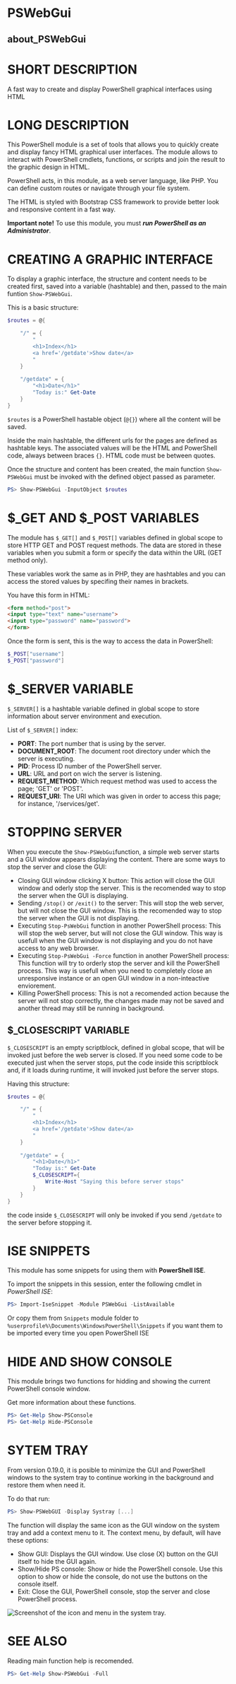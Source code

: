 ﻿# PSWebGui
## about_PSWebGui


# SHORT DESCRIPTION
A fast way to create and display PowerShell graphical interfaces using HTML


# LONG DESCRIPTION
This PowerShell module is a set of tools that allows you to quickly create and display fancy HTML graphical user interfaces. The module allows to interact with PowerShell cmdlets, functions, or scripts and join the result to the graphic design in HTML.

PowerShell acts, in this module, as a web server language, like PHP. You can define custom routes or navigate through your file system.

The HTML is styled with Bootstrap CSS framework to provide better look and responsive content in a fast way.

**Important note!** To use this module, you must **_run PowerShell as an Administrator_**.

# CREATING A GRAPHIC INTERFACE
To display a graphic interface, the structure and content needs to be created first, saved into a variable (hashtable) and then, passed to the main funtion `Show-PSWebGui`.

This is a basic structure:
```powershell
$routes = @{

	"/" = {
		"
		<h1>Index</h1>
		<a href='/getdate'>Show date</a>
		"
	}
	
	"/getdate" = {
		"<h1>Date</h1>"
		"Today is:" Get-Date
	}
}
```

```$routes``` is a PowerShell hastable object (```@{}```) where all the content will be saved.

Inside the main hashtable, the different urls for the pages are defined as hashtable keys. The associated values ​​will be the HTML and PowerShell code, always between braces ```{}```.
HTML code must be between quotes.

Once the structure and content has been created, the main function ```Show-PSWebGui``` must be invoked with the defined object passed as parameter.
```powershell
PS> Show-PSWebGui -InputObject $routes
```

# $_GET AND $_POST VARIABLES
The module has ```$_GET[]``` and ```$_POST[]``` variables defined in global scope to store HTTP GET and POST request methods. The data are stored in these variables when you submit a form or specify the data within the URL (GET method only).

These variables work the same as in PHP, they are hashtables and you can access the stored values by specifing their names in brackets.

You have this form in HTML:
```html
<form method="post">
<input type="text" name="username">
<input type="password" name="password">
</form>
```

Once the form is sent, this is the way to access the data in PowerShell:
```powershell
$_POST["username"]
$_POST["password"]
```

# $_SERVER VARIABLE
```$_SERVER[]``` is a hashtable variable defined in global scope to store information about server environment and execution.

List of ```$_SERVER[]``` index:

- **PORT**: The port number that is using by the server.
- **DOCUMENT_ROOT**: The document root directory under which the server is executing.
- **PID**: Process ID number of the PowerShell server.
- **URL**: URL and port on wich the server is listening.
- **REQUEST_METHOD**: Which request method was used to access the page; 'GET' or 'POST'.
- **REQUEST_URI**: The URI which was given in order to access this page; for instance, '/services/get'.

# STOPPING SERVER
When you execute the ```Show-PSWebGui```function, a simple web server starts and a GUI window appears displaying the content.
There are some ways to stop the server and close the GUI:

- Closing GUI window clicking X button: This action will close the GUI window and oderly stop the server. This is the recomended way to stop the server when the GUI is displaying.
- Sending ```/stop()``` or ```/exit()``` to the server: This will stop the web server, but will not close the GUI window. This is the recomended way to stop the server when the GUI is not displaying.
- Executing ```Stop-PsWebGui``` function in another PowerShell process: This will stop the web server, but will not close the GUI window. This way is usefull when the GUI window is not displaying and you do not have access to any web browser.
- Executing ```Stop-PsWebGui -Force``` function in another PowerShell process: This function will try to orderly stop the server and kill the PowerShell process. This way is usefull when you need to completely close an unresponsive instance or an open GUI window in a non-inteactive enviorement.
- Killing PowerShell process: This is not a recomended action because the server will not stop correctly, the changes made may not be saved and another thread may still be running in background.

## $_CLOSESCRIPT VARIABLE
```$_CLOSESCRIPT``` is an empty scriptblock, defined in global scope, that will be invoked just before the web server is closed.
If you need some code to be executed just when the server stops, put the code inside this scriptblock and, if it loads during runtime, it will invoked just before the server stops.

Having this structure:
```powershell
$routes = @{

	"/" = {
		"
		<h1>Index</h1>
		<a href='/getdate'>Show date</a>
		"
	}
	
	"/getdate" = {
		"<h1>Date</h1>"
		"Today is:" Get-Date
		$_CLOSESCRIPT={
			Write-Host "Saying this before server stops"
		}
	}
}
```
the code inside ```$_CLOSESCRIPT``` will only be invoked if you send ```/getdate``` to the server before stopping it.

# ISE SNIPPETS
This module has some snippets for using them with **PowerShell ISE**.

To import the snippets in this session, enter the following cmdlet in *PowerShell ISE*:
```powershell
PS> Import-IseSnippet -Module PSWebGui -ListAvailable
```

Or copy them from ```Snippets``` module folder to ```%userprofile%\Documents\WindowsPowerShell\Snippets``` if you want them to be imported every time you open PowerShell ISE

# HIDE AND SHOW CONSOLE
This module brings two functions for hidding and showing the current PowerShell console window.

Get more information about these functions.

```powershell
PS> Get-Help Show-PSConsole
PS> Get-Help Hide-PSConsole
```

# SYTEM TRAY
From version 0.19.0, it is posible to minimize the GUI and PowerShell windows to the system tray to continue working in the background and restore them when need it.

To do that run:

```powershell
PS> Show-PSWebGUI -Display Systray [...]
```

The function will display the same icon as the GUI window on the system tray and add a context menu to it. The context menu, by default, will have these options:
- Show GUI: Displays the GUI window. Use close (X) button on the GUI itself to hide the GUI again.
- Show/Hide PS console: Show or hide the PowerShell console. Use this option to show or hide the console, do not use the buttons on the console itself.
- Exit: Close the GUI, PowerShell console, stop the server and close PowerShell process.

![Screenshot of the icon and menu in the system tray.](images/pswebgui_systray.png)

# SEE ALSO
Reading main function help is recomended.
```powershell
PS> Get-Help Show-PSWebGui -Full
```